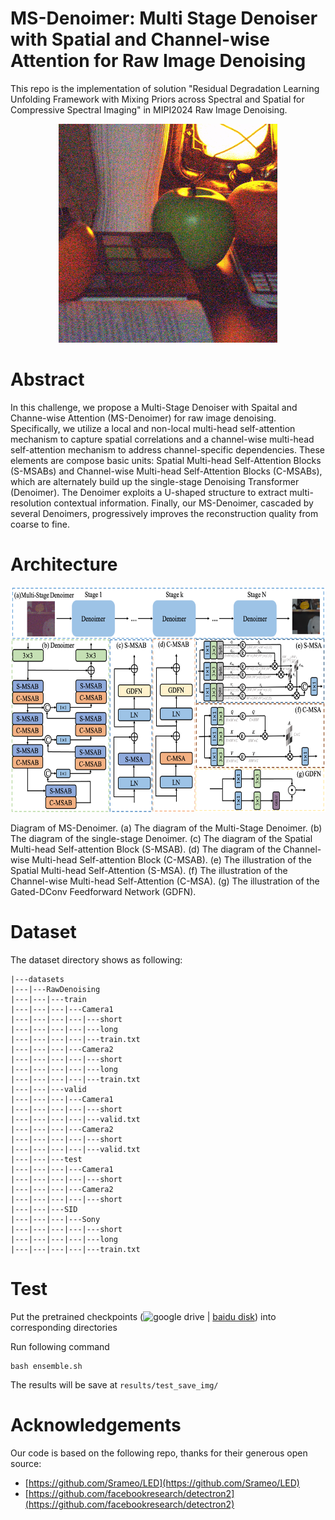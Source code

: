# MS-Denoimer: Multi Stage Denoiser with Spatial and Channel-wise Attention for Raw Image Denoising

This repo is the implementation of solution "Residual Degradation Learning Unfolding Framework with Mixing Priors across Spectral and Spatial for Compressive Spectral Imaging" in MIPI2024 Raw Image Denoising.

<div align=center>
<img src="https://github.com/ShawnDong98/MIPI2024_MS-Denoimer/blob/main/figures/teaser.gif" width = "350" height = "350" alt="">
</div>

# Abstract

In this challenge, we propose a Multi-Stage Denoiser with Spaital and Channe-wise Attention (MS-Denoimer) for raw image denoising. Specifically, we utilize a local and non-local multi-head self-attention mechanism to capture spatial correlations and a channel-wise multi-head self-attention mechanism to address channel-specific dependencies. These elements are compose basic units: Spatial Multi-head Self-Attention Blocks (S-MSABs) and Channel-wise Multi-head Self-Attention Blocks (C-MSABs), which are alternately build up the single-stage Denoising Transformer (Denoimer). The Denoimer exploits a U-shaped structure to extract multi-resolution contextual information.  Finally, our MS-Denoimer, cascaded by several Denoimers, progressively improves the reconstruction quality from coarse to fine. 

# Architecture

<div align=center>
<img src="https://github.com/ShawnDong98/MIPI2024_MS-Denoimer/blob/main/figures/MS-Denoimer.png" width = "700" height = "360" alt="">
</div>

Diagram of MS-Denoimer. (a) The diagram of the Multi-Stage Denoimer. (b) The diagram of the single-stage Denoimer. (c) The diagram of the Spatial Multi-head Self-attention Block (S-MSAB). (d) The diagram of the Channel-wise Multi-head Self-attention Block (C-MSAB). (e) The illustration of the Spatial Multi-head Self-Attention (S-MSA). (f) The illustration of the Channel-wise Multi-head Self-Attention (C-MSA). (g) The illustration of the Gated-DConv Feedforward Network (GDFN).


# Dataset

The dataset directory shows as following:

```
|---datasets
|---|---RawDenoising
|---|---|---train
|---|---|---|---Camera1
|---|---|---|---|---short
|---|---|---|---|---long
|---|---|---|---|---train.txt
|---|---|---|---Camera2
|---|---|---|---|---short
|---|---|---|---|---long
|---|---|---|---|---train.txt
|---|---|---valid
|---|---|---|---Camera1
|---|---|---|---|---short
|---|---|---|---|---valid.txt
|---|---|---|---Camera2
|---|---|---|---|---short
|---|---|---|---|---valid.txt
|---|---|---test
|---|---|---|---Camera1
|---|---|---|---|---short
|---|---|---|---Camera2
|---|---|---|---|---short
|---|---|---SID
|---|---|---|---Sony
|---|---|---|---|---short
|---|---|---|---|---long
|---|---|---|---|---train.txt
```


# Test

Put the pretrained checkpoints (![google drive]() | [baidu disk]()) into corresponding directories

Run following command

```
bash ensemble.sh
```

The results will be save at `results/test_save_img/`
 

# Acknowledgements

Our code is based on the following repo, thanks for their generous open source:

- [https://github.com/Srameo/LED](https://github.com/Srameo/LED)
- [https://github.com/facebookresearch/detectron2](https://github.com/facebookresearch/detectron2)

